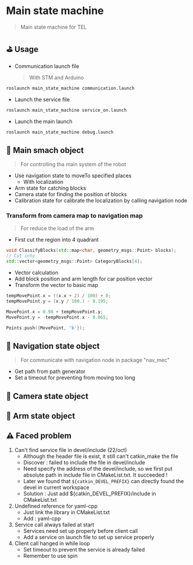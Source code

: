 # Main state machine
> Main state machine for TEL

## :golf: Usage
- Communication launch file
    > With STM and Arduino
```bash
roslaunch main_state_machine communication.launch
```
- Launch the service file
```bash
roslaunch main_state_machine service_on.launch
```
- Launch the main launch
```bash
roslaunch main_state_machine debug.launch
```

## :dart: Main smach object
> For controlling tha main system of the robot

- Use navigation state to moveTo specified places
    - With localization
- Arm state for catching blocks
- Camera state for finding the position of blocks
- Calibration state for calibrate the localization by calling navigation node

### Transform from camera map to navigation map
> For reduce the load of the arm
- First cut the region into 4 quadrant
```cpp
void ClassifyBlocks(std::map<char, geometry_msgs::Point> blocks);
// Cut into
std::vector<geometry_msgs::Point> CategoryBlocks[4];
```
- Vector calculation
- Add block position and arm length for car position vector
- Transform the vector to basic map
```cpp
tempMovePoint.x = ((x.x + 2) / 100) + 0;
tempMovePoint.y = (x.y / 100.) - 0.195;

MovePoint.x = 0.98 + tempMovePoint.y;
MovePoint.y = -tempMovePoint.x - 0.065;

Points.push({MovePoint, 'b'});
```


## :dart: Navigation state object
> For communicate with navigation node in package "nav_mec"

- Get path from path generator
- Set a timeout for preventing from moving too long

## :dart: Camera state object

## :dart: Arm state object

## :warning: Faced problem
1. Can't find service file in devel/include (22/oct)
    - Although the header file is exist, it still can't catkin_make the file
    - Discover : failed to include the file in devel/include
    - Need specify the address of the devel/include, so we first put absolute path in include file in CMakeList.txt. It succeeded !
    - Later we found that ```${catkin_DEVEL_PREFIX}``` can directly found the devel in current workspace
    - Solution : Just add ${catkin_DEVEL_PREFIX}/include in CMakeList.txt
2. Undefined reference for yaml-cpp
    - Just link the library in CMakeList.txt
    - Add : yaml-cpp
3. Service call always failed at start
    - Services need set up properly before client call
    - Add a service on launch file to set up service properly
4. Client call hanged in while loop
    - Set timeout to prevent the service is already failed
    - Remember to use spin
